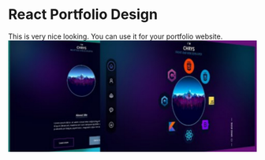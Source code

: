 # React Portfolio Design


This is very nice looking. 
You can use it for your portfolio website.
![preview](./src/preview.jpg?raw=true)
